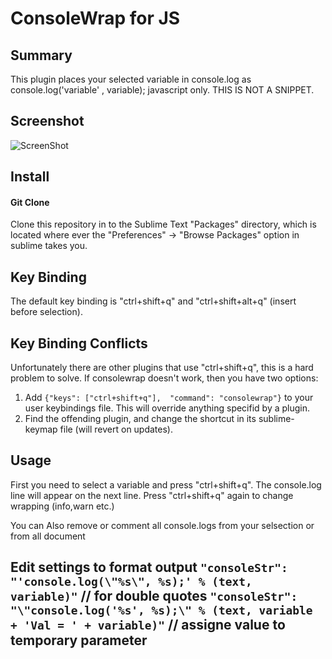 ConsoleWrap for JS
================

## Summary
This plugin places your selected variable in console.log as console.log('variable' , variable); javascript only.
THIS IS NOT A SNIPPET.

## Screenshot
![ScreenShot](https://raw.github.com/unknownuser88/consolewrap/master/images/demo.gif)

## Install

#### Git Clone
Clone this repository in to the Sublime Text "Packages" directory, which is located where ever the
"Preferences" -> "Browse Packages" option in sublime takes you.

## Key Binding

The default key binding is "ctrl+shift+q" and "ctrl+shift+alt+q" (insert before selection).

## Key Binding Conflicts

Unfortunately there are other plugins that use "ctrl+shift+q", this is a hard problem to solve. If consolewrap doesn't work, then you have two options:

1. Add ```{"keys": ["ctrl+shift+q"],  "command": "consolewrap"}``` to your user keybindings file. This will override anything specifid by a plugin.
2. Find the offending plugin, and change the shortcut in its sublime-keymap file (will revert on updates).


## Usage

First you need to select a variable and press "ctrl+shift+q". The console.log line will appear on the next line. Press "ctrl+shift+q" again to change wrapping (info,warn etc.)

You can Also remove or comment all console.logs from your selsection or from all document

Edit settings to format output
```"consoleStr": "'console.log(\"%s\", %s);' % (text, variable)"``` // for double quotes
```"consoleStr": "\"console.log('%s', %s);\" % (text, variable + 'Val = ' + variable)"``` // assigne value to temporary parameter
---
